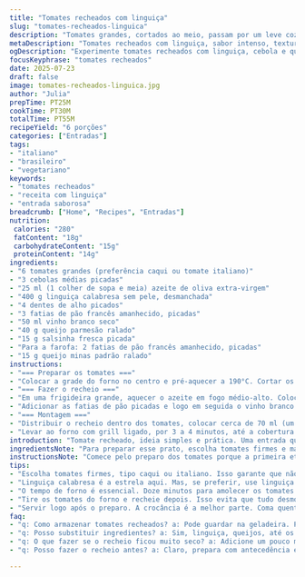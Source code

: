 ```yaml
---
title: "Tomates recheados com linguiça"
slug: "tomates-recheados-linguica"
description: "Tomates grandes, cortados ao meio, passam por um leve cozimento antes de receberem um recheio cheio de sabor feito com linguiça italiana picante, cebolas douradas, alho, pão amanhecido embebido em vinho branco, queijo parmesão ralado e salsinha fresca. Cobertos com uma farofa crocante de pão e queijo, assados até dourar. Prato salgado, sem lactose ou ovos, excelente como entrada para encontros ou refeições práticas. Quantidades ajustadas, ingredientes com toque brasileiro, e tempos de cozimento levemente alterados."
metaDescription: "Tomates recheados com linguiça, sabor intenso, textura crocante, perfeito como entrada. Receita simples, versátil. Ideal para encontros e festas."
ogDescription: "Experimente tomates recheados com linguiça, cebola e queijo. Rápido e saboroso. Ótimo para compartilhar em reuniões."
focusKeyphrase: "tomates recheados"
date: 2025-07-23
draft: false
image: tomates-recheados-linguica.jpg
author: "Julia"
prepTime: PT25M
cookTime: PT30M
totalTime: PT55M
recipeYield: "6 porções"
categories: ["Entradas"]
tags:
- "italiano"
- "brasileiro"
- "vegetariano"
keywords:
- "tomates recheados"
- "receita com linguiça"
- "entrada saborosa"
breadcrumb: ["Home", "Recipes", "Entradas"]
nutrition: 
 calories: "280"
 fatContent: "18g"
 carbohydrateContent: "15g"
 proteinContent: "14g"
ingredients:
- "6 tomates grandes (preferência caqui ou tomate italiano)"
- "3 cebolas médias picadas"
- "25 ml (1 colher de sopa e meia) azeite de oliva extra-virgem"
- "400 g linguiça calabresa sem pele, desmanchada"
- "4 dentes de alho picados"
- "3 fatias de pão francês amanhecido, picadas"
- "50 ml vinho branco seco"
- "40 g queijo parmesão ralado"
- "15 g salsinha fresca picada"
- "Para a farofa: 2 fatias de pão francês amanhecido, picadas"
- "15 g queijo minas padrão ralado"
instructions:
- "=== Preparar os tomates ==="
- "Colocar a grade do forno no centro e pré-aquecer a 190°C. Cortar os tomates ao meio horizontalmente. Tirar uma fatia fina da base para eles não tombarem. Com uma colher pequena, tirar os caroços e partes verdes. Colocar no refratário com a parte cortada para cima, salpicar sal e pimenta do reino a gosto, assar por 12 minutos até começarem a amolecer. Retirar e reservar. Mudar o forno para função grill."
- "=== Fazer o recheio ==="
- "Em uma frigideira grande, aquecer o azeite em fogo médio-alto. Colocar a cebola, temperar com sal e pimenta, refogar até ficarem translúcidas. Adicionar a linguiça calabresa desmanchada, mexer com colher de pau até dourar e sair um pouco da gordura. Juntar o alho picado, mexer por 1 minuto até exalar aroma."
- "Adicionar as fatias de pão picadas e logo em seguida o vinho branco. Mexer até o líquido evaporar completamente e o pão absorver o sabor. Retirar do fogo, incorporar o parmesão ralado e a salsinha. Ajustar temperos se necessário."
- "=== Montagem ==="
- "Distribuir o recheio dentro dos tomates, colocar cerca de 70 ml (um pouco mais de 1/4 de xícara) em cada metade. Fazer uma farofa misturando o pão picado com o queijo minas ralado, salpicar essa mistura por cima de cada tomate recheado."
- "Levar ao forno com grill ligado, por 3 a 4 minutos, até a cobertura ficar dourada e crocante. Servir quente ou morno."
introduction: "Tomate recheado, ideia simples e prática. Uma entrada que carrega sabores fortes da linguiça calabresa, ligada ao pão que traz textura e umidade, vinho que dá profundidade. Cebola dourada, alho picante, tudo combinado. Tapa no olho do freguês. Finalizado com crosta crocante que precisa ser aproveitada em rapidez. Não tem mistério, só colocar a mão na massa. Mistura que lembra receita da nona, mas com leveza e toque moderno. Serve como aperitivo, entra em jantarzinho, almoço em família. Ninguém reclama. Dá pra preparar antes, deixar pronto, esquentar na hora. Comer com faca e garfo ou até com a mão se estiver em roda de amigos mais informal. Cheiro que invade a casa, tomate fresco, sabor suculento da linguiça e queijo. Um clássico reinventado."
ingredientsNote: "Para preparar esse prato, escolha tomates firmes e maduros, tipo caqui ou italiano, para não desmancharem no forno. O ideal é usar pão francês amanhecido, que absorve o líquido mais facilmente e traz aquela textura rústica. Se quiser variar, substitua o parmesão por queijo minas padrão, que derrete bem e tem sabor mais suave. Linguiça calabresa sem pele facilita para desmanchar e distribuir uniformemente no recheio, mas pode usar linguiça toscana se preferir. O vinho branco pode ser seco ou meio seco, eles evaporam rápido e trazem aroma complexo. Evite pães doces ou recheados. A salsinha traz frescor, mas pode trocar por coentro em dose reduzida ou manjericão picado, conforme o paladar."
instructionsNote: "Comece pelo preparo dos tomates porque a primeira etapa no forno vai amolecer e tirar o excesso de líquido interno, evitando que a farofa fique encharcada. Alterei o tempo para 12 minutos, achei que dá um ponto melhor. O recheio pede fogo médio-alto para dourar, isso libera gordura da linguiça e carameliza a cebola, resultando em sabor mais profundo. A adição do pão e vinho é chave para um recheio úmido e firme, mas não líquido. Na hora de colocar o recheio nos tomates, faça com colher ou medida para dividir uniformemente. O toque final da farofa é importante, uma mistura simples, mas que garante crocância, que você deve gratinar no grill exatamente de 3 a 4 minutos para não queimar, só dourar. Servir imediatamente, evita que perca a textura crocante."
tips:
- "Escolha tomates firmes, tipo caqui ou italiano. Isso garante que não desmanchem no forno. A textura é importante. Evita que o recheio fique muito molhado e desmanche fácil. Experimente. Pão amanhecido é melhor, absorve mais. Por isso, molho fica certo."
- "Linguiça calabresa é a estrela aqui. Mas, se preferir, use linguiça toscana. Sabor pode mudar, mas é versátil. O vinho branco seco é chave. Ele evapora rápido e só deixa o aroma. Não use pães doces. O sabor não combina. Farofa crocante no topo é a finalização."
- "O tempo de forno é essencial. Doze minutos para amolecer os tomates. Para o recheio, mantenha fogo médio-alto. Resulta em um dourado. O pão e a linguiça se unem, criando a base. Mistura de sabores. Cobertura gratinada nos últimos minutos é tudo. Não perca."
- "Tire os tomates do forno e recheie depois. Isso evita que tudo desmorone. Use colher para dar a medida. Distribuir uniformemente é crucial. Se quiser pode usar queijo minas no lugar do parmesão. Sabor mais suave. Saltos de textura são desafios. Adapte ao gosto."
- "Servir logo após o preparo. A crocância é a melhor parte. Coma quente ou morno. Detalhes influenciam. Faca e garfo? Ou como aperitivo. Esteja à vontade. Reuniões descontraídas cabem bem. Ótimos aromas invadem a casa. Um prato cheio de histórias e sensações. "
faq:
- "q: Como armazenar tomates recheados? a: Pode guardar na geladeira. Porém a farofa não resiste. Fica mole. O ideal é comer logo. Temperos também mudam. Recheio é bom por um dia. A farofa perde a textura."
- "q: Posso substituir ingredientes? a: Sim, linguiça, queijos, até os tomates. Use o que tiver. Tomate maduro é bom. Se não encontrar calabresa, vá de toscana ou mesmo carne moída. Variações sempre agradam. A salsinha pode ser trocada por manjericão."
- "q: O que fazer se o recheio ficou muito seco? a: Adicione um pouco mais de vinho. Isso ajuda a umidificar. Se não ficou bem, mais azeite também é solução. Mas siga de olho, não exagere. Um toque de azeite realça o sabor também."
- "q: Posso fazer o recheio antes? a: Claro, prepara com antecedência é inteligente. Armazenar em geladeira é possível. Mas esquente no forno. O recheio volta a ficar saboroso. Evite micro-ondas, tudo muda. Prejuízo no sabor e textura."

---
```

